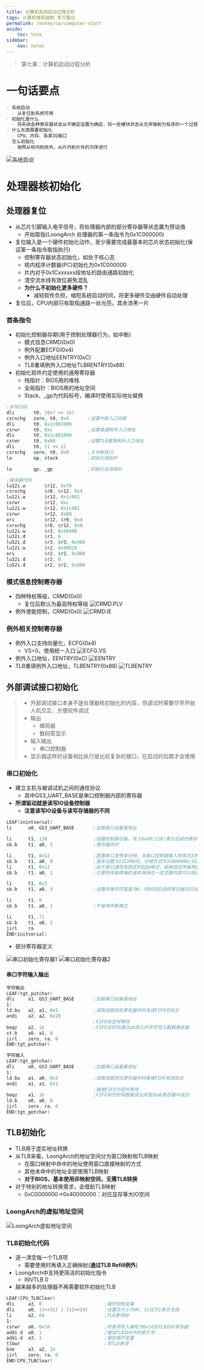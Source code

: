 ```yaml
---
title: 计算机系统启动过程分析
tags: 计算机体系结构 学习笔记
permalink: /notes/ca/computer-start
aside:
    toc: ture
sidebar:
    nav: notes
---
```


> 第七章：计算机启动过程分析
<!--more-->

# 一句话要点
```markdown
- 系统启动
  - 从复位到系统可用
- 初始化是什么
  - 将系统各种寄存器状态从不确定设置为确定，将一些模块状态从无序强制为有序的一个过程
- 什么东西需要初始化
  - CPU、内存、各类IO接口
- 怎么初始化
  - 按照从核内到核外，从片内到片外的次序进行
```
![系统启动](/assets/ca/第七章图/系统启动.png)

# 处理器核初始化
## 处理器复位
- 从芯片引脚输入电平信号，将处理器内部的部分寄存器等状态置为预设值
  - 开始取指(LoongArch 处理器的第一条指令为0x1C000000)
- 复位输入是一个硬件初始化动作，至少需要完成最基本的芯片状态初始化(保证第一条指令取指执行)
  - 控制寄存器状态初始化，如处于核心态
  - 核内程序计数器(PC)初始化为0x1C000000
  - 片内对于0x1Cxxxxxx段地址的路由通路初始化
  - 清空流水线有效位避免混乱
  - **为什么不初始化更多硬件？**
    - 减轻软件负担，缩短系统启动时间，将更多硬件交由硬件自动处理
- 复位后，CPU内部只有取指通路一丝光亮，其余漆黑一片

### 首条指令
- 初始化控制器存期(用于控制处理器行为，如中断)
  - 模式信息CRMD(0x0)
  - 例外配置ECFG(0x4)
  - 例外入口地址EENTRY(0xC)
  - TLB重填例外入口地址TLBRENTRY(0x88)
- 初始化软件约定使用的通用寄存器
  - 栈指针：BIOS用的堆栈
  - 全局指针：BIOS用的地址空间
  - Stack、_gp为代码标号，编译时使用实际地址替换

```nasm
;手写代码
dli       t0, (0x7 << 16)
csrxchg   zero, t0, 0x4       ;设置中断入口间距
dli       t0, 0x1c001000
csrwr     t0, 0xc             ;设置普通例外入口地址
dli       t0, 0x1c001000
csrwr     t0, 0x88            ;设置TLB重填例外入口地址
dli       t0, (1 << 2)
csrxchg   zero, t0, 0x0       ;关中断执行
la        sp, stack           ;初始化栈指针

la        gp, _gp             ;初始化全局指针
```
```nasm
;编译器代码
lu12i.w       $r12, 0x70
csrxchg       $r0, $r12, 0x4
lu12i.w       $r12, 0x1c001
csrwr         $r12, 0xc
lu12i.w       $r12, 0x1c001
csrwr         $r12, 0x88
ori           $r12, $r0, 0x4
csrxchg       $r0, $r12, 0x0
lu12i.w       $r3, 0x90400
lu32i.d       $r3, 0
lu52i.d       $r3, $r3, 0x900
lu12i.w       $r2, 0x90020
ori           $r2, $r2, 0x900
lu32i.d       $r2, 0
lu52i.d       $r2, $r2, 0x900
```

### 模式信息控制寄存器
- 四种特权等级，CRMD(0x0)
  - 复位后默认为最高特权等级
![CRMD.PLV](/assets/ca/第七章图/CRMD.PLV.png)
- 例外使能控制，CRMD(0x0)
![CRMD.IE](/assets/ca/第七章图/CRMD.IE.png)

### 例外相关控制寄存器
- 例外入口支持向量化，ECFG(0x4)
  - VS=0，使用统一入口
![ECFG.VS](/assets/ca/第七章图/ECFG_VS.png)
- 例外入口地址，EENTRY(0xC)
![EENTRY](/assets/ca/第七章图/EENTRY.png)
- TLB重填例外入口地址，TLBENTRY(0x88)
![TLBENTRY](/assets/ca/第七章图/TLBENTRY.png)

## 外部调试接口初始化
> - 外部调试接口本身不是处理器核初始化的内容，但调试时需要尽早开始人机交互，方便软件调试
> - 输出
>   - 蜂鸣器
>   - 数码管显示
> - 输入输出
>   - 串口控制器
> - 显示器这样的设备相比执行是比较复杂的接口，在启动的后期才会使用
### 串口初始化
- 建立主机与被调试机之间的通信协议
  - 其中GS3_UART_BASE是串口控制器内部的寄存器
- **所谓驱动就是读写IO设备控制器**
  - **注意读写IO设备与读写存储器的不同**
```nasm
LEAF(inintserial)
li      a0, GS3_UART_BASE       ;加载串口设备基地址

li      t1, 128                 ;线路控制寄存器，写入0x80(128)表示后续的寄存器访问为分频寄存器
sb.b    t1, a0, 3               ;寄存器访问

li      t1, 0x12                ;配置串口波特率分频，当串口控制器输入频率为32MHz，并将串口通信
sb.b    t1, a0, 0               ;速率设置为115200时，分频方式为33000000/16/0x12=114583
li      t1, 0x12                ;由于串口通信有固定的起始格式，能够容忍传输两端一定的速率差异，
sb.b    t1, a0, 1               ;只要将传输两端的速率保持在一定范围内就可以保证传输的正确性

li      t1, 0x3
sb.b    t1, a0, 3               ;设置传输字符宽度为8，同时将后续的寄存器访问设置为正常寄存器

li      t1, 0
sb.b    t1, a0, 1               ;不使用中断模式

li      t1, 71
sb.b    t1, a0, 2
jirl    ra
END(initserial)
```

- 部分寄存器定义

![串口初始化寄存器1](/assets/ca/第七章图/串口初始化1.png)
![串口初始化寄存器2](/assets/ca/第七章图/串口初始化2.png)

#### 串口字符输入输出
```nasm
字符输出
LEAF(tgt_putchar)
dli     a1, GS3_UART_BASE       ;加载串口设备基地址
1:
ld.bu   a2, a1, 0x5             ;读取线路状态寄存器中的发送FIFO空标志
andi    a2, a2, 0x20
                                ;FIFO非空时等待
beqz    a2, 1b                  ;FIFO空时将通过a0传入的字符写入数据寄存器
st.b    a0, a1, 0
jirl    zero, ra, 0
END(tgt_putchar)
```
```nasm
字符输入
LEAF(tgt_getchar)
dli     a0, GS3_UART_BASE       ;加载串口设备基地址
1:
ld.bu   a1, a0, 0x5             ;读取线路状态寄存器中的接收FIFO有效标志
andi    a1, a1, 0x1
                                ;接收FIFO为空时等待
beqz    a1, 1b                  ;FIFO非空时将数据读出并放在a0寄存器中返回
ld.b    a0, a0, 0
jirl    zero, ra, 0
END(tgt_getchar)
```

## TLB初始化
- TLB用于虚实地址转换
- 从TLB来看，LoongArch的地址空间分为窗口映射和TLB映射
  - 在窗口映射中命中的地址使用窗口直接映射的方式
  - 其他未命中的地址全部使用TLB映射
  - **对于BIOS，基本使用非映射空间，无需TLB转换**
- 对于特别的地址转换需求，会借助TLB映射
  - 0xC0000000→0x40000000：对应显存等大IO空间

### LoongArch的虚拟地址空间
![LoongArch虚拟地址空间](/assets/ca/第七章图/LoongArch虚拟地址空间.png)

### TLB初始化代码
- 逐一清空每一个TLB项
  - 需要使用时再填入正确映射(**通过TLB Refill例外**)
- LoongArch中支持更简洁的初始化指令
  - INVTLB 0
- 越来越多的处理器不再需要软件初始化TLB

```nasm
LEAF(CPU_TLBClear)
dli     a3, 0                       ;循环控制变量
dli     a0, (1<<31) | (12<<24)      ;设置页大小为4K，31位为1表示无效
li      a2, 64                      ;TLB表项树
1:
csrwr   a0, 0x10                    ;将表项写入编号为0x10的TLBIDX寄存器
addi.d  a0, 1                       ;增加TLBIDX中的索引号
addi.d  a3, 1                       ;增加循环变量
tlbwr                               ;写TLB表项
bne     a3, a2, 1b
jirl    zero, ra, 0
END(CPU_TLBClear)
```